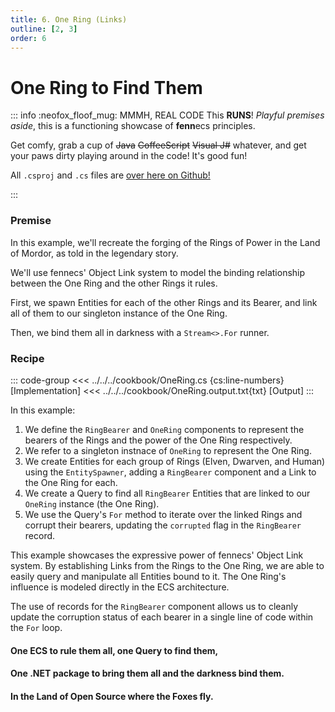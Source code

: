 ```yaml
---
title: 6. One Ring (Links)
outline: [2, 3]
order: 6
---
```


#  One Ring to Find Them

::: info :neofox_floof_mug: MMMH, REAL CODE
This **RUNS**! *Playful premises aside*, this is a functioning showcase of **fenn**ecs principles.

Get comfy, grab a cup of ~~Java~~ ~~CoffeeScript~~ ~~Visual J#~~ whatever, and get your paws dirty playing around in the code! It's good fun!

All `.csproj` and `.cs` files are [over here on Github!](https://github.com/outfox/fennecs/blob/main/cookbook) 

:::
### Premise
In this example, we'll recreate the forging of the Rings of Power in the Land of Mordor, as told in the legendary story. 

We'll use fennecs' Object Link system to model the binding relationship between the One Ring and the other Rings it rules.

First, we spawn Entities for each of the other Rings and its Bearer, and link all of them to our singleton instance of the One Ring.

Then, we bind them all in darkness with a `Stream<>.For` runner.

### Recipe
::: code-group
<<< ../../../cookbook/OneRing.cs {cs:line-numbers} [Implementation]
<<< ../../../cookbook/OneRing.output.txt{txt} [Output]
:::

In this example:

1. We define the `RingBearer` and `OneRing` components to represent the bearers of the Rings and the power of the One Ring respectively.
2. We refer to a singleton instnace of `OneRing` to represent the One Ring.
3. We create Entities for each group of Rings (Elven, Dwarven, and Human) using the `EntitySpawner`, adding a `RingBearer` component and a Link to the One Ring for each.
4. We create a Query to find all `RingBearer` Entities that are linked to our `OneRing` instance (the One Ring).
5. We use the Query's `For` method to iterate over the linked Rings and corrupt their bearers, updating the `corrupted` flag in the `RingBearer` record.

This example showcases the expressive power of fennecs' Object Link system. By establishing Links from the Rings to the One Ring, we are able to easily query and manipulate all Entities bound to it. The One Ring's influence is modeled directly in the ECS architecture.

The use of records for the `RingBearer` component allows us to cleanly update the corruption status of each bearer in a single line of code within the `For` loop.

#### One ECS to rule them all, one Query to find them, 
#### One .NET package to bring them all and the darkness bind them.  
#### In the Land of Open Source where the Foxes fly.
